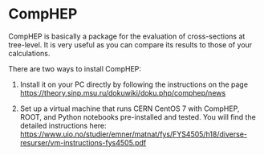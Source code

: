 # CompHEP

CompHEP is basically a package for the evaluation of cross-sections at tree-level. It is very useful as you can compare its results to those of your calculations. 

There are two ways to install CompHEP:

1. Install it on your PC directly by following the instructions on the page https://theory.sinp.msu.ru/dokuwiki/doku.php/comphep/news

2. Set up a virtual machine that runs CERN CentOS 7 with CompHEP, ROOT, and Python notebooks pre-installed and tested. You will find the detailed instructions here: https://www.uio.no/studier/emner/matnat/fys/FYS4505/h18/diverse-resurser/vm-instructions-fys4505.pdf